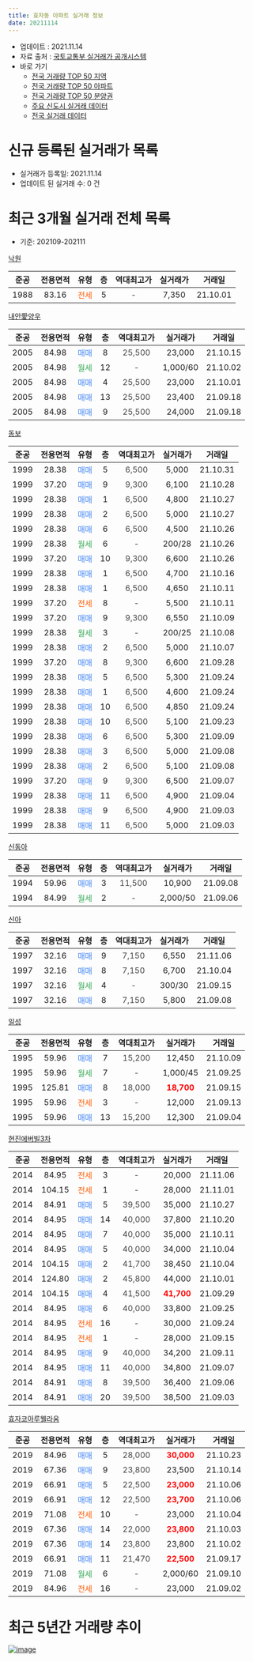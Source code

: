 ```yaml
---
title: 효자동 아파트 실거래 정보
date: 20211114
---
```


* 업데이트 : 2021.11.14
* 자료 출처 : [국토교통부 실거래가 공개시스템](http://rt.molit.go.kr)
* 바로 가기
    * [전국 거래량 TOP 50 지역](https://apt-info.github.io/apt-trade-info/tr)
    * [전국 거래량 TOP 50 아파트](https://apt-info.github.io/apt-trade-info/ta)
    * [전국 거래량 TOP 50 분양권](https://apt-info.github.io/apt-trade-info/tb)
    * [주요 신도시 실거래 데이터](https://apt-info.github.io/apt-trade-info/newtown)
    * [전국 실거래 데이터](https://apt-info.github.io/apt-trade-info/all)



<script async src="https://pagead2.googlesyndication.com/pagead/js/adsbygoogle.js"></script>
<!-- 기본광고 -->
<ins class="adsbygoogle"
     style="display:block"
     data-ad-client="ca-pub-1142216861245946"
     data-ad-slot="4805727019"
     data-ad-format="auto"
     data-full-width-responsive="true"></ins>
<script>
     (adsbygoogle = window.adsbygoogle || []).push({});
</script>


# 신규 등록된 실거래가 목록

* 실거래가 등록일: 2021.11.14
* 업데이트 된 실거래 수: 0 건




<script async src="https://pagead2.googlesyndication.com/pagead/js/adsbygoogle.js"></script>
<!-- 기본광고 -->
<ins class="adsbygoogle"
     style="display:block"
     data-ad-client="ca-pub-1142216861245946"
     data-ad-slot="4805727019"
     data-ad-format="auto"
     data-full-width-responsive="true"></ins>
<script>
     (adsbygoogle = window.adsbygoogle || []).push({});
</script>


# 최근 3개월 실거래 전체 목록
* 기준: 202109-202111


[낙원](https://search.naver.com/search.naver?query=%EB%82%99%EC%9B%90)

|준공|전용면적|유형|층|역대최고가|실거래가|거래일|
|:---:|:---:|:---:|:---:|:---:|:---:|:---:|
|1988|83.16|<span style="color:#FF5A00">전세</span>|5|<span style="color:#444444">-</span>|7,350|21.10.01|

[내안愛양우](https://search.naver.com/search.naver?query=%EB%82%B4%EC%95%88%E6%84%9B%EC%96%91%EC%9A%B0)

|준공|전용면적|유형|층|역대최고가|실거래가|거래일|
|:---:|:---:|:---:|:---:|:---:|:---:|:---:|
|2005|84.98|<span style="color:#4285F3">매매</span>|8|<span style="color:#444444">25,500</span>|23,000|21.10.15|
|2005|84.98|<span style="color:#34A853">월세</span>|12|<span style="color:#444444">-</span>|1,000/60|21.10.02|
|2005|84.98|<span style="color:#4285F3">매매</span>|4|<span style="color:#444444">25,500</span>|23,000|21.10.01|
|2005|84.98|<span style="color:#4285F3">매매</span>|13|<span style="color:#444444">25,500</span>|23,400|21.09.18|
|2005|84.98|<span style="color:#4285F3">매매</span>|9|<span style="color:#444444">25,500</span>|24,000|21.09.18|

[동보](https://search.naver.com/search.naver?query=%EB%8F%99%EB%B3%B4)

|준공|전용면적|유형|층|역대최고가|실거래가|거래일|
|:---:|:---:|:---:|:---:|:---:|:---:|:---:|
|1999|28.38|<span style="color:#4285F3">매매</span>|5|<span style="color:#444444">6,500</span>|5,000|21.10.31|
|1999|37.20|<span style="color:#4285F3">매매</span>|9|<span style="color:#444444">9,300</span>|6,100|21.10.28|
|1999|28.38|<span style="color:#4285F3">매매</span>|1|<span style="color:#444444">6,500</span>|4,800|21.10.27|
|1999|28.38|<span style="color:#4285F3">매매</span>|2|<span style="color:#444444">6,500</span>|5,000|21.10.27|
|1999|28.38|<span style="color:#4285F3">매매</span>|6|<span style="color:#444444">6,500</span>|4,500|21.10.26|
|1999|28.38|<span style="color:#34A853">월세</span>|6|<span style="color:#444444">-</span>|200/28|21.10.26|
|1999|37.20|<span style="color:#4285F3">매매</span>|10|<span style="color:#444444">9,300</span>|6,600|21.10.26|
|1999|28.38|<span style="color:#4285F3">매매</span>|1|<span style="color:#444444">6,500</span>|4,700|21.10.16|
|1999|28.38|<span style="color:#4285F3">매매</span>|1|<span style="color:#444444">6,500</span>|4,650|21.10.11|
|1999|37.20|<span style="color:#FF5A00">전세</span>|8|<span style="color:#444444">-</span>|5,500|21.10.11|
|1999|37.20|<span style="color:#4285F3">매매</span>|9|<span style="color:#444444">9,300</span>|6,550|21.10.09|
|1999|28.38|<span style="color:#34A853">월세</span>|3|<span style="color:#444444">-</span>|200/25|21.10.08|
|1999|28.38|<span style="color:#4285F3">매매</span>|2|<span style="color:#444444">6,500</span>|5,000|21.10.07|
|1999|37.20|<span style="color:#4285F3">매매</span>|8|<span style="color:#444444">9,300</span>|6,600|21.09.28|
|1999|28.38|<span style="color:#4285F3">매매</span>|5|<span style="color:#444444">6,500</span>|5,300|21.09.24|
|1999|28.38|<span style="color:#4285F3">매매</span>|1|<span style="color:#444444">6,500</span>|4,600|21.09.24|
|1999|28.38|<span style="color:#4285F3">매매</span>|10|<span style="color:#444444">6,500</span>|4,850|21.09.24|
|1999|28.38|<span style="color:#4285F3">매매</span>|10|<span style="color:#444444">6,500</span>|5,100|21.09.23|
|1999|28.38|<span style="color:#4285F3">매매</span>|6|<span style="color:#444444">6,500</span>|5,300|21.09.09|
|1999|28.38|<span style="color:#4285F3">매매</span>|3|<span style="color:#444444">6,500</span>|5,000|21.09.08|
|1999|28.38|<span style="color:#4285F3">매매</span>|2|<span style="color:#444444">6,500</span>|5,100|21.09.08|
|1999|37.20|<span style="color:#4285F3">매매</span>|9|<span style="color:#444444">9,300</span>|6,500|21.09.07|
|1999|28.38|<span style="color:#4285F3">매매</span>|11|<span style="color:#444444">6,500</span>|4,900|21.09.04|
|1999|28.38|<span style="color:#4285F3">매매</span>|9|<span style="color:#444444">6,500</span>|4,900|21.09.03|
|1999|28.38|<span style="color:#4285F3">매매</span>|11|<span style="color:#444444">6,500</span>|5,000|21.09.03|

[신동아](https://search.naver.com/search.naver?query=%EC%8B%A0%EB%8F%99%EC%95%84)

|준공|전용면적|유형|층|역대최고가|실거래가|거래일|
|:---:|:---:|:---:|:---:|:---:|:---:|:---:|
|1994|59.96|<span style="color:#4285F3">매매</span>|3|<span style="color:#444444">11,500</span>|10,900|21.09.08|
|1994|84.99|<span style="color:#34A853">월세</span>|2|<span style="color:#444444">-</span>|2,000/50|21.09.06|

[신아](https://search.naver.com/search.naver?query=%EC%8B%A0%EC%95%84)

|준공|전용면적|유형|층|역대최고가|실거래가|거래일|
|:---:|:---:|:---:|:---:|:---:|:---:|:---:|
|1997|32.16|<span style="color:#4285F3">매매</span>|9|<span style="color:#444444">7,150</span>|6,550|21.11.06|
|1997|32.16|<span style="color:#4285F3">매매</span>|8|<span style="color:#444444">7,150</span>|6,700|21.10.04|
|1997|32.16|<span style="color:#34A853">월세</span>|4|<span style="color:#444444">-</span>|300/30|21.09.15|
|1997|32.16|<span style="color:#4285F3">매매</span>|8|<span style="color:#444444">7,150</span>|5,800|21.09.08|

[일성](https://search.naver.com/search.naver?query=%EC%9D%BC%EC%84%B1)

|준공|전용면적|유형|층|역대최고가|실거래가|거래일|
|:---:|:---:|:---:|:---:|:---:|:---:|:---:|
|1995|59.96|<span style="color:#4285F3">매매</span>|7|<span style="color:#444444">15,200</span>|12,450|21.10.09|
|1995|59.96|<span style="color:#34A853">월세</span>|7|<span style="color:#444444">-</span>|1,000/45|21.09.25|
|1995|125.81|<span style="color:#4285F3">매매</span>|8|<span style="color:#444444">18,000</span>|<b><span style="color:#FF0000">18,700</span></b>|21.09.15|
|1995|59.96|<span style="color:#FF5A00">전세</span>|3|<span style="color:#444444">-</span>|12,000|21.09.13|
|1995|59.96|<span style="color:#4285F3">매매</span>|13|<span style="color:#444444">15,200</span>|12,300|21.09.04|


<script async src="https://pagead2.googlesyndication.com/pagead/js/adsbygoogle.js"></script>
<!-- 기본광고 -->
<ins class="adsbygoogle"
     style="display:block"
     data-ad-client="ca-pub-1142216861245946"
     data-ad-slot="4805727019"
     data-ad-format="auto"
     data-full-width-responsive="true"></ins>
<script>
     (adsbygoogle = window.adsbygoogle || []).push({});
</script>


[현진에버빌3차](https://search.naver.com/search.naver?query=%ED%98%84%EC%A7%84%EC%97%90%EB%B2%84%EB%B9%8C3%EC%B0%A8)

|준공|전용면적|유형|층|역대최고가|실거래가|거래일|
|:---:|:---:|:---:|:---:|:---:|:---:|:---:|
|2014|84.95|<span style="color:#FF5A00">전세</span>|3|<span style="color:#444444">-</span>|20,000|21.11.06|
|2014|104.15|<span style="color:#FF5A00">전세</span>|1|<span style="color:#444444">-</span>|28,000|21.11.01|
|2014|84.91|<span style="color:#4285F3">매매</span>|5|<span style="color:#444444">39,500</span>|35,000|21.10.27|
|2014|84.95|<span style="color:#4285F3">매매</span>|14|<span style="color:#444444">40,000</span>|37,800|21.10.20|
|2014|84.95|<span style="color:#4285F3">매매</span>|7|<span style="color:#444444">40,000</span>|35,000|21.10.11|
|2014|84.95|<span style="color:#4285F3">매매</span>|5|<span style="color:#444444">40,000</span>|34,000|21.10.04|
|2014|104.15|<span style="color:#4285F3">매매</span>|2|<span style="color:#444444">41,700</span>|38,450|21.10.04|
|2014|124.80|<span style="color:#4285F3">매매</span>|2|<span style="color:#444444">45,800</span>|44,000|21.10.01|
|2014|104.15|<span style="color:#4285F3">매매</span>|4|<span style="color:#444444">41,500</span>|<b><span style="color:#FF0000">41,700</span></b>|21.09.29|
|2014|84.95|<span style="color:#4285F3">매매</span>|6|<span style="color:#444444">40,000</span>|33,800|21.09.25|
|2014|84.95|<span style="color:#FF5A00">전세</span>|16|<span style="color:#444444">-</span>|30,000|21.09.24|
|2014|84.95|<span style="color:#FF5A00">전세</span>|1|<span style="color:#444444">-</span>|28,000|21.09.15|
|2014|84.95|<span style="color:#4285F3">매매</span>|9|<span style="color:#444444">40,000</span>|34,200|21.09.11|
|2014|84.95|<span style="color:#4285F3">매매</span>|11|<span style="color:#444444">40,000</span>|34,800|21.09.07|
|2014|84.91|<span style="color:#4285F3">매매</span>|8|<span style="color:#444444">39,500</span>|36,400|21.09.06|
|2014|84.91|<span style="color:#4285F3">매매</span>|20|<span style="color:#444444">39,500</span>|38,500|21.09.03|

[효자코아루웰라움](https://search.naver.com/search.naver?query=%ED%9A%A8%EC%9E%90%EC%BD%94%EC%95%84%EB%A3%A8%EC%9B%B0%EB%9D%BC%EC%9B%80)

|준공|전용면적|유형|층|역대최고가|실거래가|거래일|
|:---:|:---:|:---:|:---:|:---:|:---:|:---:|
|2019|84.96|<span style="color:#4285F3">매매</span>|5|<span style="color:#444444">28,000</span>|<b><span style="color:#FF0000">30,000</span></b>|21.10.23|
|2019|67.36|<span style="color:#4285F3">매매</span>|9|<span style="color:#444444">23,800</span>|23,500|21.10.14|
|2019|66.91|<span style="color:#4285F3">매매</span>|5|<span style="color:#444444">22,500</span>|<b><span style="color:#FF0000">23,000</span></b>|21.10.06|
|2019|66.91|<span style="color:#4285F3">매매</span>|12|<span style="color:#444444">22,500</span>|<b><span style="color:#FF0000">23,700</span></b>|21.10.06|
|2019|71.08|<span style="color:#FF5A00">전세</span>|10|<span style="color:#444444">-</span>|23,000|21.10.04|
|2019|67.36|<span style="color:#4285F3">매매</span>|14|<span style="color:#444444">22,000</span>|<b><span style="color:#FF0000">23,800</span></b>|21.10.03|
|2019|67.36|<span style="color:#4285F3">매매</span>|14|<span style="color:#444444">23,800</span>|23,800|21.10.02|
|2019|66.91|<span style="color:#4285F3">매매</span>|11|<span style="color:#444444">21,470</span>|<b><span style="color:#FF0000">22,500</span></b>|21.09.17|
|2019|71.08|<span style="color:#34A853">월세</span>|6|<span style="color:#444444">-</span>|2,000/60|21.09.10|
|2019|84.96|<span style="color:#FF5A00">전세</span>|16|<span style="color:#444444">-</span>|23,000|21.09.02|



<script async src="https://pagead2.googlesyndication.com/pagead/js/adsbygoogle.js"></script>
<!-- 기본광고 -->
<ins class="adsbygoogle"
     style="display:block"
     data-ad-client="ca-pub-1142216861245946"
     data-ad-slot="4805727019"
     data-ad-format="auto"
     data-full-width-responsive="true"></ins>
<script>
     (adsbygoogle = window.adsbygoogle || []).push({});
</script>


# 최근 5년간 거래량 추이


<div style="width:100%;">
    <canvas id="deal_progress" height="200"></canvas>
</div>

<script>
new Chart(document.getElementById("deal_progress"), {
    type: 'line',
    data: {
        labels: ['16.01','16.02','16.03','16.04','16.05','16.06','16.07','16.08','16.09','16.10','16.11','16.12','17.01','17.02','17.03','17.04','17.05','17.06','17.07','17.08','17.09','17.10','17.11','17.12','18.01','18.02','18.03','18.04','18.05','18.06','18.07','18.08','18.09','18.10','18.11','18.12','19.01','19.02','19.03','19.04','19.05','19.06','19.07','19.08','19.09','19.10','19.11','19.12','20.01','20.02','20.03','20.04','20.05','20.06','20.07','20.08','20.09','20.10','20.11','20.12','21.01','21.02','21.03','21.04','21.05','21.06','21.07','21.08','21.09','21.10','21.11'],
        datasets: [{
            label: '매매/분양권',
            data: [21,12,14,18,8,18,13,24,19,9,14,21,20,17,15,12,15,10,10,11,9,13,15,9,14,16,16,9,5,6,8,4,6,11,4,12,9,8,5,7,8,6,9,6,4,8,12,14,9,13,9,10,14,10,10,7,13,21,13,27,28,12,14,17,13,11,16,16,25,26,1],
            borderColor: "rgba(66, 133, 243, 1)",
            backgroundColor: "rgba(66, 133, 243, 0.05)",
            borderWidth: 1,
            pointRadius: 0,
            fill: false,
            lineTension: 0
        },{
            label: '전/월세',
            data: [9,6,5,6,6,3,3,9,13,10,9,5,14,18,3,6,10,7,8,6,3,4,6,9,9,8,7,3,5,7,7,2,10,10,13,12,9,12,6,2,7,11,7,8,7,13,5,8,13,19,10,5,4,6,7,9,5,9,6,7,16,9,10,5,9,7,12,13,8,6,2],
            borderColor: "rgba(255, 90, 0, 1)",
            backgroundColor: "rgba(255, 90, 0, 0.05)",
            borderWidth: 1,
            pointRadius: 0,
            fill: false,
            lineTension: 0
        },{
            label: '합계',
            data: [30,18,19,24,14,21,16,33,32,19,23,26,34,35,18,18,25,17,18,17,12,17,21,18,23,24,23,12,10,13,15,6,16,21,17,24,18,20,11,9,15,17,16,14,11,21,17,22,22,32,19,15,18,16,17,16,18,30,19,34,44,21,24,22,22,18,28,29,33,32,3],
            borderColor: "rgba(0, 0, 0, 1)",
            backgroundColor: "rgba(0, 0, 0, 0.03)",
            borderWidth: 0.1,
            pointRadius: 0,
            fill: true,
            lineTension: 0
        }
        ]
    },
    options: {
        responsive: true,
        title: {
            display: false
        },
        tooltips: {
            mode: 'index',
            intersect: false
        },
        hover: {
            mode: 'nearest',
            intersect: true
        },
        scales: {
            xAxes: [{
                display: true,
                scaleLabel: {
                    display: true,
                    labelString: '년/월'
                }
            }],
            yAxes: [{
                display: true,
                ticks: {
                    suggestedMin: 0,
                },
                scaleLabel: {
                    display: true,
                    labelString: '실거래 수'
                }
            }]
        }
    }
});

</script>


[![image](https://apt-info.github.io/images/2020-01-03-apt-trade-info/1024x500.png)](https://play.google.com/store/apps/details?id=com.aptinfo.apttradeinfo)


